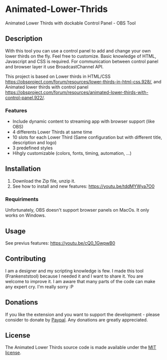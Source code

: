 # Animated-Lower-Thrids
Animated Lower Thirds with dockable Control Panel - OBS Tool

## Description
With this tool you can use a control panel to add and change your own lower thirds on the fly. Feel free to customize. Basic knowledge of HTML, Javascript and CSS is required.
For communication between control panel and browser layer it use BroadcastChannel API.

This project is based on Lower thirds in HTML/CSS https://obsproject.com/forum/resources/lower-thirds-in-html-css.928/, and Animated lower thirds with control panel https://obsproject.com/forum/resources/animated-lower-thirds-with-control-panel.922/.

### Features
- Include dynamic content to streaming app with browser support (like OBS)
- 4 differents Lower Thirds at same time
- 10 slots for each Lower Third (Same configuration but with different title, description and logo)
- 3 predefined styles
- Hihgly customizable (colors, fonts, timing, automation, ...)

## Installation
1. Download the Zip file, unzip it.
2. See how to install and new features: https://youtu.be/tddMYWya7O0

### Requiriments 
Unfortunately, OBS doesn't support browser panels on MacOs. It only works on Windows.

## Usage 
See previus features: https://youtu.be/cQ0_1GwpwB0

## Contributing
I am a designer and my scripting knowledge is few. I made this tool (Frankenststool) because I needed it and I want to share it. You are welcome to improve it. I am aware that many parts of the code can make any expert cry. I'm really sorry :P

## Donations
If you like the extension and you want to support the development - please consider to donate by [Paypal](https://paypal.me/noealdac). Any donations are greatly appreciated.

## License
The Animated Lower Thirds source code is made available under the [MIT license](https://github.com/noeal-dac/Animated-Lower-Thrids/blob/master/LICENSE).
